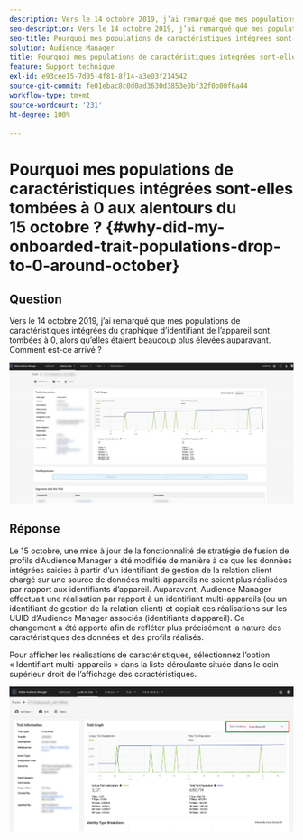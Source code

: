 ```yaml
---
description: Vers le 14 octobre 2019, j’ai remarqué que mes populations de caractéristiques intégrées du graphique d’identifiant de l’appareil sont tombées à 0, alors qu’elles étaient beaucoup plus élevées auparavant.
seo-description: Vers le 14 octobre 2019, j’ai remarqué que mes populations de caractéristiques intégrées du graphique d’identifiant de l’appareil sont tombées à 0, alors qu’elles étaient beaucoup plus élevées auparavant.
seo-title: Pourquoi mes populations de caractéristiques intégrées sont-elles tombées à 0 aux alentours du 15 octobre ?
solution: Audience Manager
title: Pourquoi mes populations de caractéristiques intégrées sont-elles tombées à 0 aux alentours du 15 octobre ?
feature: Support technique
exl-id: e93cee15-7d05-4f81-8f14-a3e03f214542
source-git-commit: fe01ebac8c0d0ad3630d3853e0bf32f0b00f6a44
workflow-type: tm+mt
source-wordcount: '231'
ht-degree: 100%

---
```


# Pourquoi mes populations de caractéristiques intégrées sont-elles tombées à 0 aux alentours du 15 octobre ? {#why-did-my-onboarded-trait-populations-drop-to-0-around-october}

## Question

Vers le 14 octobre 2019, j’ai remarqué que mes populations de caractéristiques intégrées du graphique d’identifiant de l’appareil sont tombées à 0, alors qu’elles étaient beaucoup plus élevées auparavant. Comment est-ce arrivé ?

![Image de la chute de l’identifiant de l’appareil](assets/device_id_populationdrop.png)

## Réponse

Le 15 octobre, une mise à jour de la fonctionnalité de stratégie de fusion de profils d’Audience Manager a été modifiée de manière à ce que les données intégrées saisies à partir d’un identifiant de gestion de la relation client chargé sur une source de données multi-appareils ne soient plus réalisées par rapport aux identifiants d’appareil.  Auparavant, Audience Manager effectuait une réalisation par rapport à un identifiant multi-appareils (ou un identifiant de gestion de la relation client) et copiait ces réalisations sur les UUID d’Audience Manager associés (identifiants d’appareil).  Ce changement a été apporté afin de refléter plus précisément la nature des caractéristiques des données et des profils réalisés.

Pour afficher les réalisations de caractéristiques, sélectionnez l’option « Identifiant multi-appareils » dans la liste déroulante située dans le coin supérieur droit de l’affichage des caractéristiques.

![Affichage des réalisations par identifiant multi-appareils](assets/deviceid-crossdevice.png)
